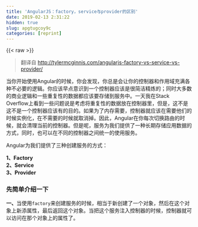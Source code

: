 ```yaml
---
title: 'AngularJS：factory，service与provider的区别' 
date: 2019-02-13 2:31:22
hidden: true
slug: apgtugcoy9c
categories: [reprint]
---
```


{{< raw >}}

                    
<blockquote><p>翻译自 <a href="http://tylermcginnis.com/angularjs-factory-vs-service-vs-provider/" rel="nofollow noreferrer" target="_blank">http://tylermcginnis.com/angularjs-factory-vs-service-vs-provider/</a></p></blockquote>
<p>当你开始使用Angular的时候，你会发现，你总是会让你的控制器和作用域充满各种不必要的逻辑。你应该早点意识到一个控制器应该是很简洁精炼的；同时大多数的商业逻辑和一些重复性的数据都应该要存储到服务中。一天我在Stack Overflow上看到一些问题说是考虑将重复性的数据放在控制器里，但是，这不是这不是一个控制器应该有的目的。如果为了内存需要，控制器就应该在需要他们的时候实例化，在不需要的时候就取消掉。因此，Angular在你每次切换路由的时候，就会清理当前的控制器。但是呢，服务为我们提供了一种长期存储应用数据的方式，同时，也可以在不同的控制器之间统一的使用服务。</p>
<p>Angular为我们提供了三种创建服务的方式：</p>
<p><strong>1、Factory</strong><br><strong>2、Service</strong><br><strong>3、Provider</strong></p>
<h3 id="articleHeader0">先简单介绍一下</h3>
<p><strong>一、</strong>当使用<code>factory</code>来创建服务的时候，相当于新创建了一个对象，然后在这个对象上新添属性，最后返回这个对象。当把这个服务注入控制器的时候，控制器就可以访问在那个对象上的属性了。</p>
<div class="widget-codetool" style="display:none;">
      <div class="widget-codetool--inner">
      <span class="selectCode code-tool" data-toggle="tooltip" data-placement="top" title="" data-original-title="全选"></span>
      <span type="button" class="copyCode code-tool" data-toggle="tooltip" data-placement="top" data-clipboard-text="app.factory('MyFactory', function () {
        var _artist = '',
            service = {};

        service.getArtist = function () {
            return _artist;
        };

        return service;
    })
    .controller('myFactoryCtrl', [
        '$scope', 'MyFactory',
        function ( $scope, MyFactory ) {
            $scope.artist = MyFactory.getArtist();
        }]);" title="" data-original-title="复制"></span>
      <span type="button" class="saveToNote code-tool" data-toggle="tooltip" data-placement="top" title="" data-original-title="放进笔记"></span>
      </div>
      </div><pre class="javascript hljs"><code class="javascript">app.factory(<span class="hljs-string">'MyFactory'</span>, <span class="hljs-function"><span class="hljs-keyword">function</span> (<span class="hljs-params"></span>) </span>{
        <span class="hljs-keyword">var</span> _artist = <span class="hljs-string">''</span>,
            service = {};

        service.getArtist = <span class="hljs-function"><span class="hljs-keyword">function</span> (<span class="hljs-params"></span>) </span>{
            <span class="hljs-keyword">return</span> _artist;
        };

        <span class="hljs-keyword">return</span> service;
    })
    .controller(<span class="hljs-string">'myFactoryCtrl'</span>, [
        <span class="hljs-string">'$scope'</span>, <span class="hljs-string">'MyFactory'</span>,
        <span class="hljs-function"><span class="hljs-keyword">function</span> (<span class="hljs-params"> $scope, MyFactory </span>) </span>{
            $scope.artist = MyFactory.getArtist();
        }]);</code></pre>
<p><strong>二、</strong>当使用<code>service</code>创建服务的时候，相当于使用<code>new</code>关键词进行了实例化。因此，你只需要在<code>this</code>上添加属性和方法，然后，服务就会自动的返回<code>this</code>。当把这个服务注入控制器的时候，控制器就可以访问在那个对象上的属性了。</p>
<div class="widget-codetool" style="display:none;">
      <div class="widget-codetool--inner">
      <span class="selectCode code-tool" data-toggle="tooltip" data-placement="top" title="" data-original-title="全选"></span>
      <span type="button" class="copyCode code-tool" data-toggle="tooltip" data-placement="top" data-clipboard-text="app.service('MyService', function () {
        var _artist = '';
    
        this.getArtist = function () {
            return _artist;
        };
    })
    .controller('myServiceCtrl', [
        '$scope', 'MyService',
        function ( $scope, MyService ) {
            $scope.artist = MyService.getArtist();
        }]);" title="" data-original-title="复制"></span>
      <span type="button" class="saveToNote code-tool" data-toggle="tooltip" data-placement="top" title="" data-original-title="放进笔记"></span>
      </div>
      </div><pre class="javascript hljs"><code class="javascript">app.service(<span class="hljs-string">'MyService'</span>, <span class="hljs-function"><span class="hljs-keyword">function</span> (<span class="hljs-params"></span>) </span>{
        <span class="hljs-keyword">var</span> _artist = <span class="hljs-string">''</span>;
    
        <span class="hljs-keyword">this</span>.getArtist = <span class="hljs-function"><span class="hljs-keyword">function</span> (<span class="hljs-params"></span>) </span>{
            <span class="hljs-keyword">return</span> _artist;
        };
    })
    .controller(<span class="hljs-string">'myServiceCtrl'</span>, [
        <span class="hljs-string">'$scope'</span>, <span class="hljs-string">'MyService'</span>,
        <span class="hljs-function"><span class="hljs-keyword">function</span> (<span class="hljs-params"> $scope, MyService </span>) </span>{
            $scope.artist = MyService.getArtist();
        }]);</code></pre>
<p><strong>三、</strong><code>provider</code>是唯一一种可以创建用来注入到<code>config()</code>函数的服务的方式。想在你的服务启动之前，进行一些模块化的配置的话，就使用<code>provider</code>。</p>
<div class="widget-codetool" style="display:none;">
      <div class="widget-codetool--inner">
      <span class="selectCode code-tool" data-toggle="tooltip" data-placement="top" title="" data-original-title="全选"></span>
      <span type="button" class="copyCode code-tool" data-toggle="tooltip" data-placement="top" data-clipboard-text="app.provider('MyProvider', function () {

        // 只有直接添加在this上的属性才能被config函数访问
        this._artist = '';
        this.thingFromConfig = '';

        // 只有$get函数返回的属性才能被控制器访问
        this.$get = function () {
            var that = this;

            return {
                getArtist: function () {
                    return that._artist;
                },
                thingFromConfig: that.thingFromConfig
            };
        };
    })
    .config(['MyProvider', function ( MyProvider ) {
        MyProvider.thingFormConfig = 'this is set in config()';
    }])
    .controller('myProviderCtrl', [
        '$scope', 'MyProvider',
        function ( $scope, MyProvider ) {
            $scope.artist = MyProvider.getArtist();
        }]);" title="" data-original-title="复制"></span>
      <span type="button" class="saveToNote code-tool" data-toggle="tooltip" data-placement="top" title="" data-original-title="放进笔记"></span>
      </div>
      </div><pre class="javascript hljs"><code class="javascript">app.provider(<span class="hljs-string">'MyProvider'</span>, <span class="hljs-function"><span class="hljs-keyword">function</span> (<span class="hljs-params"></span>) </span>{

        <span class="hljs-comment">// 只有直接添加在this上的属性才能被config函数访问</span>
        <span class="hljs-keyword">this</span>._artist = <span class="hljs-string">''</span>;
        <span class="hljs-keyword">this</span>.thingFromConfig = <span class="hljs-string">''</span>;

        <span class="hljs-comment">// 只有$get函数返回的属性才能被控制器访问</span>
        <span class="hljs-keyword">this</span>.$get = <span class="hljs-function"><span class="hljs-keyword">function</span> (<span class="hljs-params"></span>) </span>{
            <span class="hljs-keyword">var</span> that = <span class="hljs-keyword">this</span>;

            <span class="hljs-keyword">return</span> {
                <span class="hljs-attr">getArtist</span>: <span class="hljs-function"><span class="hljs-keyword">function</span> (<span class="hljs-params"></span>) </span>{
                    <span class="hljs-keyword">return</span> that._artist;
                },
                <span class="hljs-attr">thingFromConfig</span>: that.thingFromConfig
            };
        };
    })
    .config([<span class="hljs-string">'MyProvider'</span>, <span class="hljs-function"><span class="hljs-keyword">function</span> (<span class="hljs-params"> MyProvider </span>) </span>{
        MyProvider.thingFormConfig = <span class="hljs-string">'this is set in config()'</span>;
    }])
    .controller(<span class="hljs-string">'myProviderCtrl'</span>, [
        <span class="hljs-string">'$scope'</span>, <span class="hljs-string">'MyProvider'</span>,
        <span class="hljs-function"><span class="hljs-keyword">function</span> (<span class="hljs-params"> $scope, MyProvider </span>) </span>{
            $scope.artist = MyProvider.getArtist();
        }]);</code></pre>
<h3 id="articleHeader1">下面我们来详细说明</h3>
<p>为了详细的说明这三种方式的不同之处，我们分别使用这三种方式来创建同一个服务。这个服务将会用到iTunes API以及promise的<code>$q</code>。</p>
<p><strong>使用<code>factory</code></strong></p>
<p>要创建和配置服务，最普通的做法就是使用<code>factory</code>。就像上面简单说明的那样，这里也没有太多要说明的地方，就是创建一个对象，然后为他添加属性和方法，最后返回这个对象。当把这个服务注入控制器的时候，控制器就可以访问在那个对象上的属性了。一个很普通的例子就像下面那样。</p>
<p>首先我们创建一个对象，然后返回这个对象。</p>
<div class="widget-codetool" style="display:none;">
      <div class="widget-codetool--inner">
      <span class="selectCode code-tool" data-toggle="tooltip" data-placement="top" title="" data-original-title="全选"></span>
      <span type="button" class="copyCode code-tool" data-toggle="tooltip" data-placement="top" data-clipboard-text="app.factory('MyFactory', function () {
    var service = {};
    
    return service;
});" title="" data-original-title="复制"></span>
      <span type="button" class="saveToNote code-tool" data-toggle="tooltip" data-placement="top" title="" data-original-title="放进笔记"></span>
      </div>
      </div><pre class="javascript hljs"><code class="javascript">app.factory(<span class="hljs-string">'MyFactory'</span>, <span class="hljs-function"><span class="hljs-keyword">function</span> (<span class="hljs-params"></span>) </span>{
    <span class="hljs-keyword">var</span> service = {};
    
    <span class="hljs-keyword">return</span> service;
});</code></pre>
<p>现在，我们添加到<code>service</code>上的任何属性，只要将<code>MyFactory</code>注入到控制器，控制器就都可以访问了。</p>
<p>现在，我们添加一些私有属性到回调函数里，虽然不能从控制器里直接访问这些变量，但是最终我们会提供一些<code>getter</code>和<code>setter</code>方法到<code>service</code>上以便于我们在需要的时候修改这些属性。</p>
<div class="widget-codetool" style="display:none;">
      <div class="widget-codetool--inner">
      <span class="selectCode code-tool" data-toggle="tooltip" data-placement="top" title="" data-original-title="全选"></span>
      <span type="button" class="copyCode code-tool" data-toggle="tooltip" data-placement="top" data-clipboard-text="app.factory('MyFactory', [
    '$http', '$q', function ( $http, $q ) {
        var service = {},
            baseUrl = 'https://itunes.apple.com/search?term=',
            _artist = '',
            _finalUrl = '';

        function makeUrl() {
            _artist = _artist.split(' ').join('+');
            _finalUrl = baseUrl + _artist + '&amp;callback=JSON_CALLBACK';
            return _finalUrl;
        }

        return service;
    }]);" title="" data-original-title="复制"></span>
      <span type="button" class="saveToNote code-tool" data-toggle="tooltip" data-placement="top" title="" data-original-title="放进笔记"></span>
      </div>
      </div><pre class="javascript hljs"><code class="javascript">app.factory(<span class="hljs-string">'MyFactory'</span>, [
    <span class="hljs-string">'$http'</span>, <span class="hljs-string">'$q'</span>, <span class="hljs-function"><span class="hljs-keyword">function</span> (<span class="hljs-params"> $http, $q </span>) </span>{
        <span class="hljs-keyword">var</span> service = {},
            baseUrl = <span class="hljs-string">'https://itunes.apple.com/search?term='</span>,
            _artist = <span class="hljs-string">''</span>,
            _finalUrl = <span class="hljs-string">''</span>;

        <span class="hljs-function"><span class="hljs-keyword">function</span> <span class="hljs-title">makeUrl</span>(<span class="hljs-params"></span>) </span>{
            _artist = _artist.split(<span class="hljs-string">' '</span>).join(<span class="hljs-string">'+'</span>);
            _finalUrl = baseUrl + _artist + <span class="hljs-string">'&amp;callback=JSON_CALLBACK'</span>;
            <span class="hljs-keyword">return</span> _finalUrl;
        }

        <span class="hljs-keyword">return</span> service;
    }]);</code></pre>
<p>你应该注意到了，我们没有把这些属性和方法添加到<code>service</code>对象上去。我们现在只是先简单的创建出来，以便于待会儿使用或者修改。</p>
<ul>
<li><p><code>baseUrl</code>是iTunes API需要的基本URL</p></li>
<li><p><code>_artist</code>是我们需要查找的艺术家</p></li>
<li><p><code>_finalUrl</code>是最终向iTunes发送请求的URL</p></li>
<li><p><code>makeUrl</code>是一个用来创建返回我们最终的URL的函数</p></li>
</ul>
<p>既然我们的辅助变量和函数都创建好了，那么，就往<code>service</code>添加一些属性吧。我们在<code>service</code>上添加的任何属性，只要服务注入了控制器中，那么，控制器就可以访问这些属性。</p>
<p>我们要创建一个<code>setArtist()</code>和<code>getArtist()</code>函数来设置以及取得艺术家的值。同时，也要创建一个用于向iTunes发送请求的函数。这个函数会返回一个promise对象，当有数据从iTunes返回的时候，这个promise对象就会执行。如果你对Angular的promise对象还不是很了解的话，推荐你去深入了解一下。</p>
<ul>
<li><p><code>setArtist()</code>接受一个参数并且允许用来设置艺术家的值</p></li>
<li><p><code>getArtist()</code>返回艺术家的值</p></li>
<li><p><code>callITunes()</code>首先会调用<code>makeUrl()</code>函数来创建我们需要使用<code>$http</code>进行请求的URL，然后使用我们最终的URL来发送请求，创建一个promise对象。由于<code>$http</code>返回了promise对象，我们就可以在请求之后调用<code>.success</code>和<code>.error</code>了。然后我们处理从iTunes返回的数据或者驳回，并返回一个错误消息，比如<code>There was an error</code>。</p></li>
</ul>
<div class="widget-codetool" style="display:none;">
      <div class="widget-codetool--inner">
      <span class="selectCode code-tool" data-toggle="tooltip" data-placement="top" title="" data-original-title="全选"></span>
      <span type="button" class="copyCode code-tool" data-toggle="tooltip" data-placement="top" data-clipboard-text="app.factory('MyFactory', [
    '$http', '$q', function ( $http, $q ) {
        var service = {},
            baseUrl = 'https://itunes.apple.com/search?term=',
            _artist = '',
            _finalUrl = '';

        function makeUrl() {
            _artist = _artist.split(' ').join('+');
            _finalUrl = baseUrl + _artist + '&amp;callback=JSON_CALLBACK';
            return _finalUrl;
        }

        service.setArtist = function ( artist ) {
            _artist = artist;
        };

        service.getArtist = function () {
            return _artist;
        };

        service.callITunes = function () {
            var deferred = $q.defer();
            _finalUrl = makeUrl();

            $http({
                method: 'JSONP',
                url: _finalUrl
            }).success(function ( data ) {
                deferred.resolve(data);
            }).error(function ( error ) {
                deferred.reject(error);
            });

            return deferred.promise;
        };

        return service;
    }]);" title="" data-original-title="复制"></span>
      <span type="button" class="saveToNote code-tool" data-toggle="tooltip" data-placement="top" title="" data-original-title="放进笔记"></span>
      </div>
      </div><pre class="javascript hljs"><code class="javascript">app.factory(<span class="hljs-string">'MyFactory'</span>, [
    <span class="hljs-string">'$http'</span>, <span class="hljs-string">'$q'</span>, <span class="hljs-function"><span class="hljs-keyword">function</span> (<span class="hljs-params"> $http, $q </span>) </span>{
        <span class="hljs-keyword">var</span> service = {},
            baseUrl = <span class="hljs-string">'https://itunes.apple.com/search?term='</span>,
            _artist = <span class="hljs-string">''</span>,
            _finalUrl = <span class="hljs-string">''</span>;

        <span class="hljs-function"><span class="hljs-keyword">function</span> <span class="hljs-title">makeUrl</span>(<span class="hljs-params"></span>) </span>{
            _artist = _artist.split(<span class="hljs-string">' '</span>).join(<span class="hljs-string">'+'</span>);
            _finalUrl = baseUrl + _artist + <span class="hljs-string">'&amp;callback=JSON_CALLBACK'</span>;
            <span class="hljs-keyword">return</span> _finalUrl;
        }

        service.setArtist = <span class="hljs-function"><span class="hljs-keyword">function</span> (<span class="hljs-params"> artist </span>) </span>{
            _artist = artist;
        };

        service.getArtist = <span class="hljs-function"><span class="hljs-keyword">function</span> (<span class="hljs-params"></span>) </span>{
            <span class="hljs-keyword">return</span> _artist;
        };

        service.callITunes = <span class="hljs-function"><span class="hljs-keyword">function</span> (<span class="hljs-params"></span>) </span>{
            <span class="hljs-keyword">var</span> deferred = $q.defer();
            _finalUrl = makeUrl();

            $http({
                <span class="hljs-attr">method</span>: <span class="hljs-string">'JSONP'</span>,
                <span class="hljs-attr">url</span>: _finalUrl
            }).success(<span class="hljs-function"><span class="hljs-keyword">function</span> (<span class="hljs-params"> data </span>) </span>{
                deferred.resolve(data);
            }).error(<span class="hljs-function"><span class="hljs-keyword">function</span> (<span class="hljs-params"> error </span>) </span>{
                deferred.reject(error);
            });

            <span class="hljs-keyword">return</span> deferred.promise;
        };

        <span class="hljs-keyword">return</span> service;
    }]);</code></pre>
<p>现在，我们的服务就完成了，我们可以将这个服务注入到任何的控制器了，并且，可以使用我们添加到<code>service</code>上的那些方法了(<code>getArtist</code>,  <code>setArtise</code>, <code>callITunes</code>)。</p>
<div class="widget-codetool" style="display:none;">
      <div class="widget-codetool--inner">
      <span class="selectCode code-tool" data-toggle="tooltip" data-placement="top" title="" data-original-title="全选"></span>
      <span type="button" class="copyCode code-tool" data-toggle="tooltip" data-placement="top" data-clipboard-text="app.controller('myFactoryCtrl', [
    '$scope', 'MyFactory', function ( $scope, MyFactory ) {
        $scope.data = {};
        $scope.updateArtist = function () {
            MyFactory.setArtist($scope.data.artist);
        };

        $scope.submitArtist = function () {
            MyFactory.callITunes().then(function ( data ) {
                $scope.data.artistData = data;
            }, function ( error ) {
                alert(error);
            });
        };
    }]);" title="" data-original-title="复制"></span>
      <span type="button" class="saveToNote code-tool" data-toggle="tooltip" data-placement="top" title="" data-original-title="放进笔记"></span>
      </div>
      </div><pre class="javascript hljs"><code class="javascript">app.controller(<span class="hljs-string">'myFactoryCtrl'</span>, [
    <span class="hljs-string">'$scope'</span>, <span class="hljs-string">'MyFactory'</span>, <span class="hljs-function"><span class="hljs-keyword">function</span> (<span class="hljs-params"> $scope, MyFactory </span>) </span>{
        $scope.data = {};
        $scope.updateArtist = <span class="hljs-function"><span class="hljs-keyword">function</span> (<span class="hljs-params"></span>) </span>{
            MyFactory.setArtist($scope.data.artist);
        };

        $scope.submitArtist = <span class="hljs-function"><span class="hljs-keyword">function</span> (<span class="hljs-params"></span>) </span>{
            MyFactory.callITunes().then(<span class="hljs-function"><span class="hljs-keyword">function</span> (<span class="hljs-params"> data </span>) </span>{
                $scope.data.artistData = data;
            }, <span class="hljs-function"><span class="hljs-keyword">function</span> (<span class="hljs-params"> error </span>) </span>{
                alert(error);
            });
        };
    }]);</code></pre>
<p>在上面的控制器中我们注入了<code>MyFactory</code>服务，然后，将从服务里来的数据设置到<code>$scope</code>的属性上。上面的代码中最难的地方应该就是你从来没有使用过promise。由于<code>callITunes()</code>返回了一个promise对象，所以一旦有数据从iTunes返回，promise执行的时候，我们就可以使用<code>.then()</code>方法来设置<code>$scope.data.artistData</code>的值了。你会注意到，我们的控制器非常简洁，我们所有的逻辑和重复性数据都写在了服务里面。</p>
<p><strong>使用<code>service</code></strong></p>
<p>也许在使用<code>service</code>创建服务时，我们需要知道的最重要的一件事就是他是使用<code>new</code>关键字进行实例化的。如果你是Javascript大师，你应该知道从代码的本质来思考。对于那些不了解Javascript背景的或者并不熟悉<code>new</code>实际做了什么的程序员，我们需要复习一下Javascript的基础知识，以便于最终帮助我们理解<code>service</code>的本质。</p>
<p>为了真正的看到当我们使用<code>new</code>来调用函数的时候发生了什么，我们来创建一个函数，并且使用<code>new</code>来调用他，然后，我们再看看在解释器发现<code>new</code>的时候，他会做什么。最终结果肯定是一样的。</p>
<p>首先创建我们的构造函数：</p>
<div class="widget-codetool" style="display:none;">
      <div class="widget-codetool--inner">
      <span class="selectCode code-tool" data-toggle="tooltip" data-placement="top" title="" data-original-title="全选"></span>
      <span type="button" class="copyCode code-tool" data-toggle="tooltip" data-placement="top" data-clipboard-text="function Person( name, age ) {
    this.name = name;
    this.age = age;
}" title="" data-original-title="复制"></span>
      <span type="button" class="saveToNote code-tool" data-toggle="tooltip" data-placement="top" title="" data-original-title="放进笔记"></span>
      </div>
      </div><pre class="javascript hljs"><code class="javascript"><span class="hljs-function"><span class="hljs-keyword">function</span> <span class="hljs-title">Person</span>(<span class="hljs-params"> name, age </span>) </span>{
    <span class="hljs-keyword">this</span>.name = name;
    <span class="hljs-keyword">this</span>.age = age;
}</code></pre>
<p>这是一个典型的构造函数。现在，无论我们什么时候使用<code>new</code>来调用这个函数，<code>this</code>都会被绑定到新创建的那个对象上。</p>
<p>现在我们再在<code>Person</code>的原型上创建一个方法，以便于每一个实例都可以访问到。</p>
<div class="widget-codetool" style="display:none;">
      <div class="widget-codetool--inner">
      <span class="selectCode code-tool" data-toggle="tooltip" data-placement="top" title="" data-original-title="全选"></span>
      <span type="button" class="copyCode code-tool" data-toggle="tooltip" data-placement="top" data-clipboard-text="Person.prototype.sayName = function () {
    alert('My name is: ' + this.name);
};" title="" data-original-title="复制"></span>
      <span type="button" class="saveToNote code-tool" data-toggle="tooltip" data-placement="top" title="" data-original-title="放进笔记"></span>
      </div>
      </div><pre class="javascript hljs"><code class="javascript">Person.prototype.sayName = <span class="hljs-function"><span class="hljs-keyword">function</span> (<span class="hljs-params"></span>) </span>{
    alert(<span class="hljs-string">'My name is: '</span> + <span class="hljs-keyword">this</span>.name);
};</code></pre>
<p>现在，由于我们在<code>Person</code>对象的原型上创建了<code>sayName</code>函数，所以，<code>Person</code>的每一个实例都可以调用到这个方法。</p>
<p>既然我们已经有了构造函数和原型方法，那么，就来真正的创建一个<code>Person</code>的实例并且调用<code>sayName</code>函数：</p>
<div class="widget-codetool" style="display:none;">
      <div class="widget-codetool--inner">
      <span class="selectCode code-tool" data-toggle="tooltip" data-placement="top" title="" data-original-title="全选"></span>
      <span type="button" class="copyCode code-tool" data-toggle="tooltip" data-placement="top" data-clipboard-text="var tyler = new Person('Tyler', 23);
tyler.sayName();" title="" data-original-title="复制"></span>
      <span type="button" class="saveToNote code-tool" data-toggle="tooltip" data-placement="top" title="" data-original-title="放进笔记"></span>
      </div>
      </div><pre class="javascript hljs"><code class="javascript"><span class="hljs-keyword">var</span> tyler = <span class="hljs-keyword">new</span> Person(<span class="hljs-string">'Tyler'</span>, <span class="hljs-number">23</span>);
tyler.sayName();</code></pre>
<p>所以，最终，所有的代码合起来就是下面这个样子：</p>
<div class="widget-codetool" style="display:none;">
      <div class="widget-codetool--inner">
      <span class="selectCode code-tool" data-toggle="tooltip" data-placement="top" title="" data-original-title="全选"></span>
      <span type="button" class="copyCode code-tool" data-toggle="tooltip" data-placement="top" data-clipboard-text="function Person( name, age ) {
    this.name = name;
    this.age = age;
}

Person.prototype.sayName = function () {
    alert('My name is: ' + this.name);
};

var tyler = new Person('Tyler', 23);
tyler.sayName();" title="" data-original-title="复制"></span>
      <span type="button" class="saveToNote code-tool" data-toggle="tooltip" data-placement="top" title="" data-original-title="放进笔记"></span>
      </div>
      </div><pre class="javascript hljs"><code class="javascript"><span class="hljs-function"><span class="hljs-keyword">function</span> <span class="hljs-title">Person</span>(<span class="hljs-params"> name, age </span>) </span>{
    <span class="hljs-keyword">this</span>.name = name;
    <span class="hljs-keyword">this</span>.age = age;
}

Person.prototype.sayName = <span class="hljs-function"><span class="hljs-keyword">function</span> (<span class="hljs-params"></span>) </span>{
    alert(<span class="hljs-string">'My name is: '</span> + <span class="hljs-keyword">this</span>.name);
};

<span class="hljs-keyword">var</span> tyler = <span class="hljs-keyword">new</span> Person(<span class="hljs-string">'Tyler'</span>, <span class="hljs-number">23</span>);
tyler.sayName();</code></pre>
<p>现在我们来看看在使用<code>new</code>的时候到底发生了什么。首先你应该注意到的是，在我们的例子中，使用了<code>new</code>之后，我们可以使用<code>tyler</code>来调用<code>sayName</code>方法，就好像这是一个对象一样，当然，<code>tyler</code>确实是一个对象。所以，我们首先知道的就是无论我们是否能够在代码里面看见，<code>Person</code>构造函数是会返回一个对象的。第二，我们我们应该知道，<code>sayName</code>方法是在原型上的，不是直接定义在<code>Person</code>对象实例上的，所以，<code>Person</code>返回的对象必须是通过原型委托的。用更简单的例子说就是，当我们调用<code>tyler.sayName()</code>的时候，解释器就会说：“OK，我将会在刚创建的<code>tyler</code>对象上查找<code>sayName</code>函数，然后调用他。等会儿，我没有发现这个函数，只看到了<code>name</code>和<code>age</code>属性，让我再检查一下原型。哦，原来在原型上，让我来调用他”。</p>
<p>下面的代码就是你能够想象的在Javascript里，<code>new</code>实际做了什么。下面的代码是一个很基础的例子，我以解释器的视角来添加了一些注释：</p>
<div class="widget-codetool" style="display:none;">
      <div class="widget-codetool--inner">
      <span class="selectCode code-tool" data-toggle="tooltip" data-placement="top" title="" data-original-title="全选"></span>
      <span type="button" class="copyCode code-tool" data-toggle="tooltip" data-placement="top" data-clipboard-text="function Person( name, age ) {
    //var obj = object.create(Person.prototype);
    //this = obj;

    this.name = name;
    this.age = age;
    
    //return thisl
}" title="" data-original-title="复制"></span>
      <span type="button" class="saveToNote code-tool" data-toggle="tooltip" data-placement="top" title="" data-original-title="放进笔记"></span>
      </div>
      </div><pre class="javascript hljs"><code class="javascript"><span class="hljs-function"><span class="hljs-keyword">function</span> <span class="hljs-title">Person</span>(<span class="hljs-params"> name, age </span>) </span>{
    <span class="hljs-comment">//var obj = object.create(Person.prototype);</span>
    <span class="hljs-comment">//this = obj;</span>

    <span class="hljs-keyword">this</span>.name = name;
    <span class="hljs-keyword">this</span>.age = age;
    
    <span class="hljs-comment">//return thisl</span>
}</code></pre>
<p>现在，既然知道了<code>new</code>做了什么，那么，使用<code>service</code>来创建服务也很容易理解了。</p>
<p>在使用<code>service</code>创建服务时，我们需要知道的最重要的一件事就是他是使用<code>new</code>关键字进行实例化的。与上面的例子的知识相结合，你应该就能意识到你要把属性和方法添加到<code>this</code>上，并且，服务会自动返回<code>this</code>。</p>
<p>与我们使用<code>factory</code>创建服务的方式不同，我们不需要新创建一个对象然后再返回这个对象，因为正如我们前面所提到的那样，我们使用<code>new</code>的时候，解释器会自动创建对象，并且代理到他的原型，然后代替我们返回。</p>
<p>所以，在所有的开始之前，我们先创建我们的私有辅助函数，与我们之前使用<code>factory</code>创建的时候非常类似。现在我不会解释每一行的意义了，如果你有什么疑惑的话，可以看看前面的<code>factory</code>的例子。</p>
<div class="widget-codetool" style="display:none;">
      <div class="widget-codetool--inner">
      <span class="selectCode code-tool" data-toggle="tooltip" data-placement="top" title="" data-original-title="全选"></span>
      <span type="button" class="copyCode code-tool" data-toggle="tooltip" data-placement="top" data-clipboard-text="app.service('MyService', [
    '$http', '$q', function ( $http, $q ) {
        var baseUrl = 'https://itunes.apple.com/search?term=',
            _artist = '',
            _finalUrl = '';

        function makeUrl() {
            _artist = _artist.split(' ').join('+');
            _finalUrl = baseUrl + _artist + '&amp;callback=JSON_CALLBACK';
            return _finalUrl;
        }
    }]);" title="" data-original-title="复制"></span>
      <span type="button" class="saveToNote code-tool" data-toggle="tooltip" data-placement="top" title="" data-original-title="放进笔记"></span>
      </div>
      </div><pre class="javascript hljs"><code class="javascript">app.service(<span class="hljs-string">'MyService'</span>, [
    <span class="hljs-string">'$http'</span>, <span class="hljs-string">'$q'</span>, <span class="hljs-function"><span class="hljs-keyword">function</span> (<span class="hljs-params"> $http, $q </span>) </span>{
        <span class="hljs-keyword">var</span> baseUrl = <span class="hljs-string">'https://itunes.apple.com/search?term='</span>,
            _artist = <span class="hljs-string">''</span>,
            _finalUrl = <span class="hljs-string">''</span>;

        <span class="hljs-function"><span class="hljs-keyword">function</span> <span class="hljs-title">makeUrl</span>(<span class="hljs-params"></span>) </span>{
            _artist = _artist.split(<span class="hljs-string">' '</span>).join(<span class="hljs-string">'+'</span>);
            _finalUrl = baseUrl + _artist + <span class="hljs-string">'&amp;callback=JSON_CALLBACK'</span>;
            <span class="hljs-keyword">return</span> _finalUrl;
        }
    }]);</code></pre>
<p>现在，我们会把可用的方法都添加到<code>this</code>上。</p>
<div class="widget-codetool" style="display:none;">
      <div class="widget-codetool--inner">
      <span class="selectCode code-tool" data-toggle="tooltip" data-placement="top" title="" data-original-title="全选"></span>
      <span type="button" class="copyCode code-tool" data-toggle="tooltip" data-placement="top" data-clipboard-text="app.service('MyService', [
    '$http', '$q', function ( $http, $q ) {
        var baseUrl = 'https://itunes.apple.com/search?term=',
            _artist = '',
            _finalUrl = '';

        function makeUrl() {
            _artist = _artist.split(' ').join('+');
            _finalUrl = baseUrl + _artist + '&amp;callback=JSON_CALLBACK';
            return _finalUrl;
        }

        this.setArtist = function ( artist ) {
            _artist = artist;
        };

        this.getArtist = function () {
            return _artist;
        };

        this.callITunes = function () {
            var deferred = $q.defer();
            _finalUrl = makeUrl();

            $http({
                method: 'JSONP',
                url: _finalUrl
            }).success(function ( data ) {
                deferred.resolve(data);
            }).error(function ( error ) {
                deferred.reject(error);
            });

            return deferred.promise;
        };
    }]);" title="" data-original-title="复制"></span>
      <span type="button" class="saveToNote code-tool" data-toggle="tooltip" data-placement="top" title="" data-original-title="放进笔记"></span>
      </div>
      </div><pre class="javascript hljs"><code class="javascript">app.service(<span class="hljs-string">'MyService'</span>, [
    <span class="hljs-string">'$http'</span>, <span class="hljs-string">'$q'</span>, <span class="hljs-function"><span class="hljs-keyword">function</span> (<span class="hljs-params"> $http, $q </span>) </span>{
        <span class="hljs-keyword">var</span> baseUrl = <span class="hljs-string">'https://itunes.apple.com/search?term='</span>,
            _artist = <span class="hljs-string">''</span>,
            _finalUrl = <span class="hljs-string">''</span>;

        <span class="hljs-function"><span class="hljs-keyword">function</span> <span class="hljs-title">makeUrl</span>(<span class="hljs-params"></span>) </span>{
            _artist = _artist.split(<span class="hljs-string">' '</span>).join(<span class="hljs-string">'+'</span>);
            _finalUrl = baseUrl + _artist + <span class="hljs-string">'&amp;callback=JSON_CALLBACK'</span>;
            <span class="hljs-keyword">return</span> _finalUrl;
        }

        <span class="hljs-keyword">this</span>.setArtist = <span class="hljs-function"><span class="hljs-keyword">function</span> (<span class="hljs-params"> artist </span>) </span>{
            _artist = artist;
        };

        <span class="hljs-keyword">this</span>.getArtist = <span class="hljs-function"><span class="hljs-keyword">function</span> (<span class="hljs-params"></span>) </span>{
            <span class="hljs-keyword">return</span> _artist;
        };

        <span class="hljs-keyword">this</span>.callITunes = <span class="hljs-function"><span class="hljs-keyword">function</span> (<span class="hljs-params"></span>) </span>{
            <span class="hljs-keyword">var</span> deferred = $q.defer();
            _finalUrl = makeUrl();

            $http({
                <span class="hljs-attr">method</span>: <span class="hljs-string">'JSONP'</span>,
                <span class="hljs-attr">url</span>: _finalUrl
            }).success(<span class="hljs-function"><span class="hljs-keyword">function</span> (<span class="hljs-params"> data </span>) </span>{
                deferred.resolve(data);
            }).error(<span class="hljs-function"><span class="hljs-keyword">function</span> (<span class="hljs-params"> error </span>) </span>{
                deferred.reject(error);
            });

            <span class="hljs-keyword">return</span> deferred.promise;
        };
    }]);</code></pre>
<p>现在，就像我们使用<code>factory</code>所创建的服务那样，注入这个服务的任何一个控制器都可以使用<code>setArtist</code>，<code>getArtist</code>和<code>callITunes</code>方法了。下面是我们的<code>myServiceCtrl</code>，几乎与<code>myFactoryCtrl</code>相同。</p>
<div class="widget-codetool" style="display:none;">
      <div class="widget-codetool--inner">
      <span class="selectCode code-tool" data-toggle="tooltip" data-placement="top" title="" data-original-title="全选"></span>
      <span type="button" class="copyCode code-tool" data-toggle="tooltip" data-placement="top" data-clipboard-text="app.controller('myServiceCtrl', [
    '$scope', 'MyService', function ( $scope, MyService ) {
        $scope.data = {};
        $scope.updateArtist = function () {
            MyService.setArtist($scope.data.artist);
        };

        $scope.submitArtist = function () {
            MyService.callITunes().then(function ( data ) {
                $scope.data.artistData = data;
            }, function ( error ) {
                alert(error);
            });
        };
    }]);" title="" data-original-title="复制"></span>
      <span type="button" class="saveToNote code-tool" data-toggle="tooltip" data-placement="top" title="" data-original-title="放进笔记"></span>
      </div>
      </div><pre class="javascript hljs"><code class="javascript">app.controller(<span class="hljs-string">'myServiceCtrl'</span>, [
    <span class="hljs-string">'$scope'</span>, <span class="hljs-string">'MyService'</span>, <span class="hljs-function"><span class="hljs-keyword">function</span> (<span class="hljs-params"> $scope, MyService </span>) </span>{
        $scope.data = {};
        $scope.updateArtist = <span class="hljs-function"><span class="hljs-keyword">function</span> (<span class="hljs-params"></span>) </span>{
            MyService.setArtist($scope.data.artist);
        };

        $scope.submitArtist = <span class="hljs-function"><span class="hljs-keyword">function</span> (<span class="hljs-params"></span>) </span>{
            MyService.callITunes().then(<span class="hljs-function"><span class="hljs-keyword">function</span> (<span class="hljs-params"> data </span>) </span>{
                $scope.data.artistData = data;
            }, <span class="hljs-function"><span class="hljs-keyword">function</span> (<span class="hljs-params"> error </span>) </span>{
                alert(error);
            });
        };
    }]);</code></pre>
<p>正如我之前提到的，一旦你理解了<code>new</code>关键词做了什么，<code>service</code>和<code>factory</code>就几乎是相同的。</p>
<p><strong>使用<code>provider</code></strong></p>
<p>关于<code>provider</code>，要记住的最重要的一件事就是他是唯一一种可以创建用来注入到<code>app.config()</code>函数的服务的方式。</p>
<p>如果你需要在你的应用在别处运行之前对你的服务对象进行一部分的配置，那么，这个就显得很重要了。尽管与<code>service</code>和<code>provider</code>类似，但是我们还是会讲解一些他们的不同之处。</p>
<p>首先，类似的，我们设置我们的<code>provider</code>。下面的变量就是我们的私有函数。</p>
<div class="widget-codetool" style="display:none;">
      <div class="widget-codetool--inner">
      <span class="selectCode code-tool" data-toggle="tooltip" data-placement="top" title="" data-original-title="全选"></span>
      <span type="button" class="copyCode code-tool" data-toggle="tooltip" data-placement="top" data-clipboard-text="app.provider('MyProvider', function () {
    var baseUrl = 'https://itunes.apple.com/search?term=',
        _artist = '',
        _finalUrl = '';
    
    // 从config函数里设置这个属性
    this.thingFromConfig = '';

    function makeUrl() {
        _artist = _artist.split(' ').join('+');
        _finalUrl = baseUrl + _artist + '&amp;callback=JSON_CALLBACK';
        return _finalUrl;
    }
});" title="" data-original-title="复制"></span>
      <span type="button" class="saveToNote code-tool" data-toggle="tooltip" data-placement="top" title="" data-original-title="放进笔记"></span>
      </div>
      </div><pre class="javascript hljs"><code class="javascript">app.provider(<span class="hljs-string">'MyProvider'</span>, <span class="hljs-function"><span class="hljs-keyword">function</span> (<span class="hljs-params"></span>) </span>{
    <span class="hljs-keyword">var</span> baseUrl = <span class="hljs-string">'https://itunes.apple.com/search?term='</span>,
        _artist = <span class="hljs-string">''</span>,
        _finalUrl = <span class="hljs-string">''</span>;
    
    <span class="hljs-comment">// 从config函数里设置这个属性</span>
    <span class="hljs-keyword">this</span>.thingFromConfig = <span class="hljs-string">''</span>;

    <span class="hljs-function"><span class="hljs-keyword">function</span> <span class="hljs-title">makeUrl</span>(<span class="hljs-params"></span>) </span>{
        _artist = _artist.split(<span class="hljs-string">' '</span>).join(<span class="hljs-string">'+'</span>);
        _finalUrl = baseUrl + _artist + <span class="hljs-string">'&amp;callback=JSON_CALLBACK'</span>;
        <span class="hljs-keyword">return</span> _finalUrl;
    }
});</code></pre>
<blockquote><p>再说明一次，如果对上面的代码逻辑有疑问的话，可以参考之前的列子。</p></blockquote>
<p>你可以认为<code>provider</code>有三个部分，第一部分是私有变量和私有函数，这些变量和函数会在以后被修改。第二部分是在<code>app.config</code>函数里可以访问的变量和函数，所以，他们可以在在其他地方使用之前被修改。注意，这些变量和函数一定要添加到<code>this</code>上面才行。在我们的例子中，<code>app.config()</code>函数能够修改的只有<code>thingFromConfig</code>。第三部分是在控制器里可以访问的变量和函数。</p>
<p>当使用 <code>provider</code>创建服务的时候，唯一可以让控制器访问的属性和方法是在<code>$get()</code>函数里返回的属性和方法。下面的代码将<code>$get</code>添加到了<code>this</code>上面，最终这个函数会被返回。</p>
<p>现在，<code>$get()</code>函数会返回我们需要在控制器里访问的函数和变量。下面是代码例子：</p>
<div class="widget-codetool" style="display:none;">
      <div class="widget-codetool--inner">
      <span class="selectCode code-tool" data-toggle="tooltip" data-placement="top" title="" data-original-title="全选"></span>
      <span type="button" class="copyCode code-tool" data-toggle="tooltip" data-placement="top" data-clipboard-text="this.$get = function ( $http, $q ) {
            return {
                setArtist: function ( artist ) {
                    _artist = artist;
                },
                getArtist: function () {
                    return _artist;
                },
                callITunes: function () {
                    var deferred = $q.defer();
                    _finalUrl = makeUrl();

                    $http({
                        method: 'JSONP',
                        url: _finalUrl
                    }).success(function ( data ) {
                        deferred.resolve(data);
                    }).error(function ( error ) {
                        deferred.reject(error);
                    });

                    return deferred.promise;
                },
                thingOnConfig: this.thingFromConfig
            };
        };" title="" data-original-title="复制"></span>
      <span type="button" class="saveToNote code-tool" data-toggle="tooltip" data-placement="top" title="" data-original-title="放进笔记"></span>
      </div>
      </div><pre class="javascript hljs"><code class="javascript"><span class="hljs-keyword">this</span>.$get = <span class="hljs-function"><span class="hljs-keyword">function</span> (<span class="hljs-params"> $http, $q </span>) </span>{
            <span class="hljs-keyword">return</span> {
                <span class="hljs-attr">setArtist</span>: <span class="hljs-function"><span class="hljs-keyword">function</span> (<span class="hljs-params"> artist </span>) </span>{
                    _artist = artist;
                },
                <span class="hljs-attr">getArtist</span>: <span class="hljs-function"><span class="hljs-keyword">function</span> (<span class="hljs-params"></span>) </span>{
                    <span class="hljs-keyword">return</span> _artist;
                },
                <span class="hljs-attr">callITunes</span>: <span class="hljs-function"><span class="hljs-keyword">function</span> (<span class="hljs-params"></span>) </span>{
                    <span class="hljs-keyword">var</span> deferred = $q.defer();
                    _finalUrl = makeUrl();

                    $http({
                        <span class="hljs-attr">method</span>: <span class="hljs-string">'JSONP'</span>,
                        <span class="hljs-attr">url</span>: _finalUrl
                    }).success(<span class="hljs-function"><span class="hljs-keyword">function</span> (<span class="hljs-params"> data </span>) </span>{
                        deferred.resolve(data);
                    }).error(<span class="hljs-function"><span class="hljs-keyword">function</span> (<span class="hljs-params"> error </span>) </span>{
                        deferred.reject(error);
                    });

                    <span class="hljs-keyword">return</span> deferred.promise;
                },
                <span class="hljs-attr">thingOnConfig</span>: <span class="hljs-keyword">this</span>.thingFromConfig
            };
        };</code></pre>
<p>现在，完整的<code>provider</code>就是这个样子：</p>
<div class="widget-codetool" style="display:none;">
      <div class="widget-codetool--inner">
      <span class="selectCode code-tool" data-toggle="tooltip" data-placement="top" title="" data-original-title="全选"></span>
      <span type="button" class="copyCode code-tool" data-toggle="tooltip" data-placement="top" data-clipboard-text="app.provider('MyProvider', [
    '$http', '$q', function ( $http, $q ) {
        var baseUrl = 'https://itunes.apple.com/search?term=',
            _artist = '',
            _finalUrl = '';

        this.thingFromConfig = '';

        this.$get = function ( $http, $q ) {
            return {
                setArtist: function ( artist ) {
                    _artist = artist;
                },
                getArtist: function () {
                    return _artist;
                },
                callITunes: function () {
                    var deferred = $q.defer();
                    _finalUrl = makeUrl();

                    $http({
                        method: 'JSONP',
                        url: _finalUrl
                    }).success(function ( data ) {
                        deferred.resolve(data);
                    }).error(function ( error ) {
                        deferred.reject(error);
                    });

                    return deferred.promise;
                },
                thingOnConfig: this.thingFromConfig
            };
        };

        function makeUrl() {
            _artist = _artist.split(' ').join('+');
            _finalUrl = baseUrl + _artist + '&amp;callback=JSON_CALLBACK';
            return _finalUrl;
        }
    }]);" title="" data-original-title="复制"></span>
      <span type="button" class="saveToNote code-tool" data-toggle="tooltip" data-placement="top" title="" data-original-title="放进笔记"></span>
      </div>
      </div><pre class="javascript hljs"><code class="javascript">app.provider(<span class="hljs-string">'MyProvider'</span>, [
    <span class="hljs-string">'$http'</span>, <span class="hljs-string">'$q'</span>, <span class="hljs-function"><span class="hljs-keyword">function</span> (<span class="hljs-params"> $http, $q </span>) </span>{
        <span class="hljs-keyword">var</span> baseUrl = <span class="hljs-string">'https://itunes.apple.com/search?term='</span>,
            _artist = <span class="hljs-string">''</span>,
            _finalUrl = <span class="hljs-string">''</span>;

        <span class="hljs-keyword">this</span>.thingFromConfig = <span class="hljs-string">''</span>;

        <span class="hljs-keyword">this</span>.$get = <span class="hljs-function"><span class="hljs-keyword">function</span> (<span class="hljs-params"> $http, $q </span>) </span>{
            <span class="hljs-keyword">return</span> {
                <span class="hljs-attr">setArtist</span>: <span class="hljs-function"><span class="hljs-keyword">function</span> (<span class="hljs-params"> artist </span>) </span>{
                    _artist = artist;
                },
                <span class="hljs-attr">getArtist</span>: <span class="hljs-function"><span class="hljs-keyword">function</span> (<span class="hljs-params"></span>) </span>{
                    <span class="hljs-keyword">return</span> _artist;
                },
                <span class="hljs-attr">callITunes</span>: <span class="hljs-function"><span class="hljs-keyword">function</span> (<span class="hljs-params"></span>) </span>{
                    <span class="hljs-keyword">var</span> deferred = $q.defer();
                    _finalUrl = makeUrl();

                    $http({
                        <span class="hljs-attr">method</span>: <span class="hljs-string">'JSONP'</span>,
                        <span class="hljs-attr">url</span>: _finalUrl
                    }).success(<span class="hljs-function"><span class="hljs-keyword">function</span> (<span class="hljs-params"> data </span>) </span>{
                        deferred.resolve(data);
                    }).error(<span class="hljs-function"><span class="hljs-keyword">function</span> (<span class="hljs-params"> error </span>) </span>{
                        deferred.reject(error);
                    });

                    <span class="hljs-keyword">return</span> deferred.promise;
                },
                <span class="hljs-attr">thingOnConfig</span>: <span class="hljs-keyword">this</span>.thingFromConfig
            };
        };

        <span class="hljs-function"><span class="hljs-keyword">function</span> <span class="hljs-title">makeUrl</span>(<span class="hljs-params"></span>) </span>{
            _artist = _artist.split(<span class="hljs-string">' '</span>).join(<span class="hljs-string">'+'</span>);
            _finalUrl = baseUrl + _artist + <span class="hljs-string">'&amp;callback=JSON_CALLBACK'</span>;
            <span class="hljs-keyword">return</span> _finalUrl;
        }
    }]);</code></pre>
<p>现在，与之前的<code>service</code>和<code>factory</code>类似，只要我们把<code>MyProvider</code>注入到控制器里面，对应的方法就可以使用了。下面是<code>myProviderCtrl</code>。</p>
<div class="widget-codetool" style="display:none;">
      <div class="widget-codetool--inner">
      <span class="selectCode code-tool" data-toggle="tooltip" data-placement="top" title="" data-original-title="全选"></span>
      <span type="button" class="copyCode code-tool" data-toggle="tooltip" data-placement="top" data-clipboard-text="app.controller('myProviderCtrl', [
    '$scope', 'MyProvider', function ( $scope, MyProvider ) {
        $scope.data = {};
        $scope.updateArtist = function () {
            MyProvider.setArtist($scope.data.artist);
        };

        $scope.submitArtist = function () {
            MyProvider.callITunes().then(function ( data ) {
                $scope.data.artistData = data;
            }, function ( error ) {
                alert(error);
            });
        };

        $scope.data.thingFromConfig = MyProvider.thingOnConfig;
    }]);" title="" data-original-title="复制"></span>
      <span type="button" class="saveToNote code-tool" data-toggle="tooltip" data-placement="top" title="" data-original-title="放进笔记"></span>
      </div>
      </div><pre class="javascript hljs"><code class="javascript">app.controller(<span class="hljs-string">'myProviderCtrl'</span>, [
    <span class="hljs-string">'$scope'</span>, <span class="hljs-string">'MyProvider'</span>, <span class="hljs-function"><span class="hljs-keyword">function</span> (<span class="hljs-params"> $scope, MyProvider </span>) </span>{
        $scope.data = {};
        $scope.updateArtist = <span class="hljs-function"><span class="hljs-keyword">function</span> (<span class="hljs-params"></span>) </span>{
            MyProvider.setArtist($scope.data.artist);
        };

        $scope.submitArtist = <span class="hljs-function"><span class="hljs-keyword">function</span> (<span class="hljs-params"></span>) </span>{
            MyProvider.callITunes().then(<span class="hljs-function"><span class="hljs-keyword">function</span> (<span class="hljs-params"> data </span>) </span>{
                $scope.data.artistData = data;
            }, <span class="hljs-function"><span class="hljs-keyword">function</span> (<span class="hljs-params"> error </span>) </span>{
                alert(error);
            });
        };

        $scope.data.thingFromConfig = MyProvider.thingOnConfig;
    }]);</code></pre>
<p>正如之前提到的，使用<code>provider</code>来创建服务的目的就是为了能够通过<code>app.config()</code>函数修改一些变量来传递到最终的项目中。我们来看个例子：</p>
<div class="widget-codetool" style="display:none;">
      <div class="widget-codetool--inner">
      <span class="selectCode code-tool" data-toggle="tooltip" data-placement="top" title="" data-original-title="全选"></span>
      <span type="button" class="copyCode code-tool" data-toggle="tooltip" data-placement="top" data-clipboard-text="app.config(['MyProviderProvider', function ( MyProviderProvider ) {
    MyProviderProvider.thingFromConfig = 'This sentence was set in app.config. Providers are the only service that can be passed into app.config. Check out the code to see how it works.';
}]);" title="" data-original-title="复制"></span>
      <span type="button" class="saveToNote code-tool" data-toggle="tooltip" data-placement="top" title="" data-original-title="放进笔记"></span>
      </div>
      </div><pre class="javascript hljs"><code class="javascript">app.config([<span class="hljs-string">'MyProviderProvider'</span>, <span class="hljs-function"><span class="hljs-keyword">function</span> (<span class="hljs-params"> MyProviderProvider </span>) </span>{
    MyProviderProvider.thingFromConfig = <span class="hljs-string">'This sentence was set in app.config. Providers are the only service that can be passed into app.config. Check out the code to see how it works.'</span>;
}]);</code></pre>
<p>现在，你就能看到，在<code>provider</code>里，<code>thingFromConfig</code>是空字符串，但是，当我们在DOM里显示的时候，他就会是我们上面所设置的字符串了。</p>
<p>谢谢你的阅读，希望能够帮助你分辨这三者的不同之处。</p>
<blockquote><p>要查看完整的代码例子，欢迎fork我的项目：<a href="https://github.com/tylermcginnis33/AngularServices" rel="nofollow noreferrer" target="_blank">https://github.com/tylermcginnis33/AngularServices</a> 或者查看<a href="http://stackoverflow.com/a/23683176/1867084" rel="nofollow noreferrer" target="_blank">我在Stack Overflow的问题回答</a></p></blockquote>

                
{{< /raw >}}

# 版权声明
本文资源来源互联网，仅供学习研究使用，版权归该资源的合法拥有者所有，

本文仅用于学习、研究和交流目的。转载请注明出处、完整链接以及原作者。

原作者若认为本站侵犯了您的版权，请联系我们，我们会立即删除！

## 原文标题
AngularJS：factory，service与provider的区别

## 原文链接
[https://segmentfault.com/a/1190000004602085](https://segmentfault.com/a/1190000004602085)

